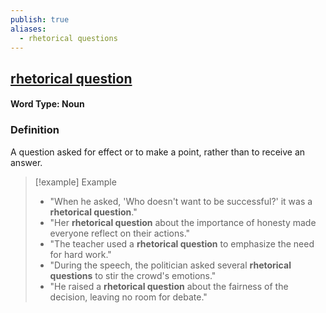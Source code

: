 ```yaml
---
publish: true
aliases:
  - rhetorical questions
---
```


## [rhetorical question](https://dictionary.cambridge.org/dictionary/english/rhetorical-questions)

#### Word Type: Noun

### Definition
A question asked for effect or to make a point, rather than to receive an answer.

> [!example] Example
> 
> - "When he asked, 'Who doesn't want to be successful?' it was a **rhetorical question**."
> - "Her **rhetorical question** about the importance of honesty made everyone reflect on their actions."
> - "The teacher used a **rhetorical question** to emphasize the need for hard work."
> - "During the speech, the politician asked several **rhetorical questions** to stir the crowd's emotions."
> - "He raised a **rhetorical question** about the fairness of the decision, leaving no room for debate."
